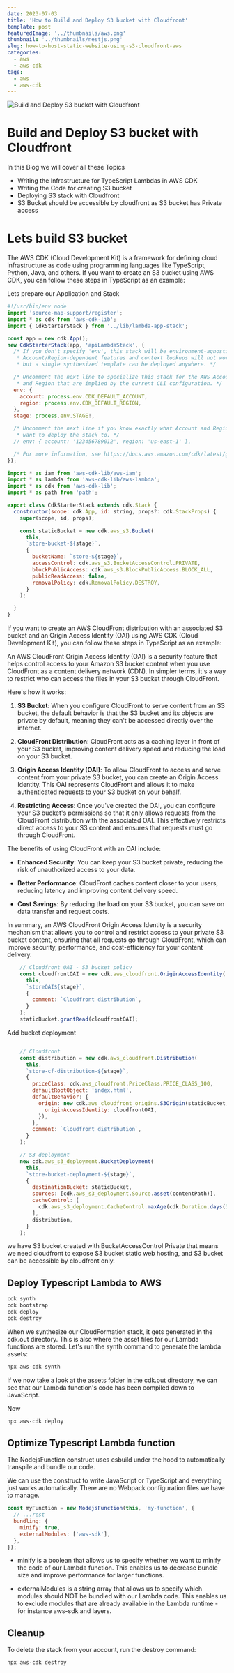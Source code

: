 ```yaml
---
date: 2023-07-03
title: 'How to Build and Deploy S3 bucket with Cloudfront'
template: post
featuredImage: '../thumbnails/aws.png'
thumbnail: '../thumbnails/nestjs.png'
slug: how-to-host-static-website-using-s3-cloudfront-aws
categories:
  - aws
  - aws-cdk
tags:
  - aws
  - aws-cdk
---
```



![Build and Deploy S3 bucket with Cloudfront](https://d1tcczg8b21j1t.cloudfront.net/strapi-assets/s3_diagram_cloudfront_acm_route53_c2a411d6a4.png "Build and Deploy S3 bucket with Cloudfront")

# Build and Deploy S3 bucket with Cloudfront

In this Blog we will cover all these Topics

- Writing the Infrastructure for TypeScript Lambdas in AWS CDK
- Writing the Code for creating S3 bucket 
- Deploying S3 stack with Cloudfront
- S3 Bucket should be accessible by cloudfront as S3 bucket has Private access

# Lets build S3 bucket

The AWS CDK (Cloud Development Kit) is a framework for defining cloud infrastructure as code using programming languages like TypeScript, Python, Java, and others. If you want to create an S3 bucket using AWS CDK, you can follow these steps in TypeScript as an example:


Lets prepare our Application and Stack

```javascript
#!/usr/bin/env node
import 'source-map-support/register';
import * as cdk from 'aws-cdk-lib';
import { CdkStarterStack } from '../lib/lambda-app-stack';

const app = new cdk.App();
new CdkStarterStack(app, 'apiLambdaStack', {
  /* If you don't specify 'env', this stack will be environment-agnostic.
   * Account/Region-dependent features and context lookups will not work,
   * but a single synthesized template can be deployed anywhere. */

  /* Uncomment the next line to specialize this stack for the AWS Account
   * and Region that are implied by the current CLI configuration. */
  env: {
    account: process.env.CDK_DEFAULT_ACCOUNT,
    region: process.env.CDK_DEFAULT_REGION,
  },
  stage: process.env.STAGE!,

  /* Uncomment the next line if you know exactly what Account and Region you
   * want to deploy the stack to. */
  // env: { account: '123456789012', region: 'us-east-1' },

  /* For more information, see https://docs.aws.amazon.com/cdk/latest/guide/environments.html */
});
```

```javascript
import * as iam from 'aws-cdk-lib/aws-iam';
import * as lambda from 'aws-cdk-lib/aws-lambda';
import * as cdk from 'aws-cdk-lib';
import * as path from 'path';

export class CdkStarterStack extends cdk.Stack {
  constructor(scope: cdk.App, id: string, props?: cdk.StackProps) {
    super(scope, id, props);

    const staticBucket = new cdk.aws_s3.Bucket(
      this,
      `store-bucket-${stage}`,
      {
        bucketName: `store-${stage}`,
        accessControl: cdk.aws_s3.BucketAccessControl.PRIVATE,
        blockPublicAccess: cdk.aws_s3.BlockPublicAccess.BLOCK_ALL,
        publicReadAccess: false,
        removalPolicy: cdk.RemovalPolicy.DESTROY,
      }
    );

  }
}
```

If you want to create an AWS CloudFront distribution with an associated S3 bucket and an Origin Access Identity (OAI) using AWS CDK (Cloud Development Kit), you can follow these steps in TypeScript as an example:

An AWS CloudFront Origin Access Identity (OAI) is a security feature that helps control access to your Amazon S3 bucket content when you use CloudFront as a content delivery network (CDN). In simpler terms, it's a way to restrict who can access the files in your S3 bucket through CloudFront.

Here's how it works:

1. **S3 Bucket**: When you configure CloudFront to serve content from an S3 bucket, the default behavior is that the S3 bucket and its objects are private by default, meaning they can't be accessed directly over the internet.

2. **CloudFront Distribution**: CloudFront acts as a caching layer in front of your S3 bucket, improving content delivery speed and reducing the load on your S3 bucket.

3. **Origin Access Identity (OAI)**: To allow CloudFront to access and serve content from your private S3 bucket, you can create an Origin Access Identity. This OAI represents CloudFront and allows it to make authenticated requests to your S3 bucket on your behalf.

4. **Restricting Access**: Once you've created the OAI, you can configure your S3 bucket's permissions so that it only allows requests from the CloudFront distribution with the associated OAI. This effectively restricts direct access to your S3 content and ensures that requests must go through CloudFront.

The benefits of using CloudFront with an OAI include:

- **Enhanced Security**: You can keep your S3 bucket private, reducing the risk of unauthorized access to your data.

- **Better Performance**: CloudFront caches content closer to your users, reducing latency and improving content delivery speed.

- **Cost Savings**: By reducing the load on your S3 bucket, you can save on data transfer and request costs.

In summary, an AWS CloudFront Origin Access Identity is a security mechanism that allows you to control and restrict access to your private S3 bucket content, ensuring that all requests go through CloudFront, which can improve security, performance, and cost-efficiency for your content delivery.



```javascript
    // Cloudfront OAI - S3 bucket policy
    const cloudfrontOAI = new cdk.aws_cloudfront.OriginAccessIdentity(
      this,
      `storeOAI${stage}`,
      {
        comment: `Cloudfront distribution`,
      }
    );
    staticBucket.grantRead(cloudfrontOAI);

```

Add bucket deployment 

```javascript

    // Cloudfront
    const distribution = new cdk.aws_cloudfront.Distribution(
      this,
      `store-cf-distribution-${stage}`,
      {
        priceClass: cdk.aws_cloudfront.PriceClass.PRICE_CLASS_100,
        defaultRootObject: 'index.html',
        defaultBehavior: {
          origin: new cdk.aws_cloudfront_origins.S3Origin(staticBucket, {
            originAccessIdentity: cloudfrontOAI,
          }),
        },
        comment: `Cloudfront distribution`,
      }
    );

    // S3 deployment
    new cdk.aws_s3_deployment.BucketDeployment(
      this,
      `store-bucket-deployment-${stage}`,
      {
        destinationBucket: staticBucket,
        sources: [cdk.aws_s3_deployment.Source.asset(contentPath)],
        cacheControl: [
          cdk.aws_s3_deployment.CacheControl.maxAge(cdk.Duration.days(365)),
        ],
        distribution,
      }
    );
```

we have S3 bucket created with BucketAccessControl Private that means we need cloudfront to expose S3 bucket static web hosting, and S3 bucket can be accessible by cloudfront only.




## Deploy Typescript Lambda to AWS

```sh
cdk synth
cdk bootstrap
cdk deploy
cdk destroy

```

When we synthesize our CloudFormation stack, it gets generated in the cdk.out directory. This is also where the asset files for our Lambda functions are stored.
Let's run the synth command to generate the lambda assets:

```sh
npx aws-cdk synth
```

If we now take a look at the assets folder in the cdk.out directory, we can see that our Lambda function's code has been compiled down to JavaScript.

Now

```sh
npx aws-cdk deploy
```

## Optimize Typescript Lambda function

The NodejsFunction construct uses esbuild under the hood to automatically transpile and bundle our code.

We can use the construct to write JavaScript or TypeScript and everything just works automatically. There are no Webpack configuration files we have to manage.

```javascript
const myFunction = new NodejsFunction(this, 'my-function', {
  // ...rest
  bundling: {
    minify: true,
    externalModules: ['aws-sdk'],
  },
});
```

- minify is a boolean that allows us to specify whether we want to minify the code of our Lambda function. This enables us to decrease bundle size and improve performance for larger functions.

- externalModules is a string array that allows us to specify which modules should NOT be bundled with our Lambda code. This enables us to exclude modules that are already available in the Lambda runtime - for instance aws-sdk and layers.

## Cleanup

To delete the stack from your account, run the destroy command:

```sh
npx aws-cdk destroy
```
